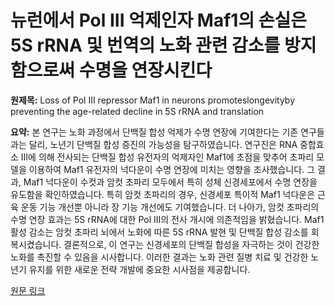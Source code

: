 # 뉴런에서 Pol III 억제인자 Maf1의 손실은 5S rRNA 및 번역의 노화 관련 감소를 방지함으로써 수명을 연장시킨다

**원제목:** Loss of Pol III repressor Maf1 in neurons promoteslongevityby preventing the age-related decline in 5S rRNA and translation

**요약:** 본 연구는 노화 과정에서 단백질 합성 억제가 수명 연장에 기여한다는 기존 연구들과는 달리, 노년기 단백질 합성 증진의 가능성을 탐구하였습니다.  연구진은 RNA 중합효소 III에 의해 전사되는 단백질 합성 유전자의 억제자인 Maf1에 초점을 맞추어 초파리 모델을 이용하여 Maf1 유전자의 넉다운이 수명 연장에 미치는 영향을 조사했습니다. 그 결과, Maf1 넉다운이 수컷과 암컷 초파리 모두에서 특히 성체 신경세포에서 수명 연장을 유도함을 확인하였습니다. 특히 암컷 초파리의 경우, 신경세포 특이적 Maf1 넉다운은 근육 운동 기능 개선뿐 아니라 장 기능 개선에도 기여했습니다.  더 나아가, 암컷 초파리의 수명 연장 효과는 5S rRNA에 대한 Pol III의 전사 개시에 의존적임을 밝혔습니다.  Maf1 활성 감소는 암컷 초파리 뇌에서 노화에 따른 5S rRNA 발현 및 단백질 합성 감소를 회복시켰습니다.  결론적으로, 이 연구는 신경세포의 단백질 합성을 자극하는 것이 건강한 노화를 촉진할 수 있음을 시사합니다.  이러한 결과는 노화 관련 질병 치료 및 건강한 노년기 유지를 위한 새로운 전략 개발에 중요한 시사점을 제공합니다.

[원문 링크](https://journals.plos.org/plosbiology/article?id=10.1371/journal.pbio.3003250)
